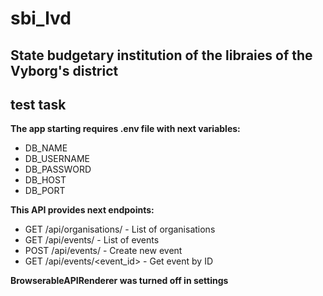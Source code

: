 # sbi_lvd
## State budgetary institution of the libraies of the Vyborg's district 
## test task

__The app starting requires .env file with next variables:__
 - DB_NAME
 - DB_USERNAME
 - DB_PASSWORD
 - DB_HOST
 - DB_PORT

__This API provides next endpoints:__
 - GET /api/organisations/ - List of organisations
 - GET /api/events/ - List of events
 - POST /api/events/ - Create new event
 - GET /api/events/<event_id> - Get event by ID

__BrowserableAPIRenderer was turned off in settings__
